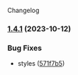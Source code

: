 Changelog
### [1.4.1](https://github.com/njfamirm/njfamirm.ir/compare/v1.4.0...v1.4.1) (2023-10-12)

### Bug Fixes

* styles ([571f7b5](https://github.com/njfamirm/njfamirm.ir/commit/571f7b5f2352d604bd10dfb79522491d64d7a5b0))
